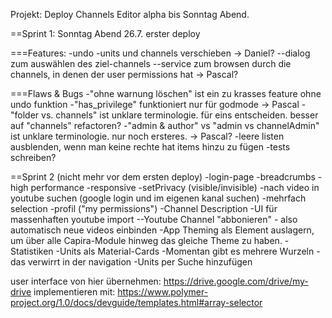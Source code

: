Projekt: Deploy Channels Editor alpha bis Sonntag Abend.

==Sprint 1: Sonntag Abend 26.7. erster deploy

===Features:
-undo
-units und channels verschieben -> Daniel?
--dialog zum auswählen des ziel-channels
--service zum browsen durch die channels, in denen der user permissions hat -> Pascal?

===Flaws & Bugs
-"ohne warnung löschen" ist ein zu krasses feature ohne undo funktion
-"has_privilege" funktioniert nur für godmode  -> Pascal
-"folder vs. channels" ist unklare terminologie. für eins entscheiden. besser auf "channels" refactoren?
-"admin & author" vs "admin vs channelAdmin" ist unklare terminologie. nur noch ersteres.  -> Pascal?
-leere listen ausblenden, wenn man keine rechte hat items hinzu zu fügen
-tests schreiben?






==Sprint 2  (nicht mehr vor dem ersten deploy)
-login-page
-breadcrumbs
-high performance
-responsive
-setPrivacy (visible/invisible)
-nach video in youtube suchen (google login und im eigenen kanal suchen)
-mehrfach selection
-profil ("my permissions")
-Channel Description
-UI für massenhaften youtube import
--Youtube Channel "abbonieren" - also automatisch neue videos einbinden
-App Theming als Element auslagern, um über alle Capira-Module hinweg das gleiche Theme zu haben.
-Statistiken
-Units als Material-Cards
-Momentan gibt es mehrere Wurzeln - das verwirrt in der navigation
-Units per Suche hinzufügen

user interface von hier übernehmen:
https://drive.google.com/drive/my-drive
implementieren mit:
https://www.polymer-project.org/1.0/docs/devguide/templates.html#array-selector

